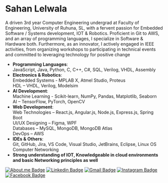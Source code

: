 # Sahan Lelwala

A driven 3rd year Computer Engineering undergrad at Faculty of Engineering, University of Ruhuna, SL, with a fervent passion for Embedded Software / Systems development, IOT & Robotics. Proficient in Git to AWS, and an array of programming languages, I specialize in Software & Hardware both. Furthermore, as an innovator, I actively engaged in IEEE activities, from organizing workshops to participating in technical events and committed to leveraging technology for positive change

- **Programming Languages**:
  <br> JavaScript, Java, Python, C, C++, C#, SQL, Verilog, VHDL, Assembly
- **Electronics & Robotics**:
  <br> Embedded Systems - MPLAB X, Atmel Studio, Proteus
  <br> HDL – VHDL, Verilog, Modelsim
- **AI Development**:
  <br> Machine Learning - Scikit-learn, NumPy, Pandas, Matplotlib, Seaborn
  <br> AI – TensorFlow, PyTorch, OpenCV
- **Web Development**:
  <br> Web Technologies – React.js, Angular.js, Node.js, Express.js, Spring Boot
  <br> UI/UX Designing – Figma, WPF
  <br> Databases – MySQL, MongoDB, MongoDB Atlas
  <br> DevOps – AWS
- **IDEs & Others**:
  <br> Git, GitHub, Jira, VS Code, Visual Studio, JetBrains, Eclipse, Linux OS
  <br> Computer Networking 
- **Strong understanding of IOT, Knowledgeable in cloud environments and basic Networking principles as well**

[![About.me Badge](https://img.shields.io/badge/-sahanlelwala.me-B4B4B8?style=flat-square&logo=About.me&logoColor=white&link=https://sahanlelwala.me)](https://sahanlelwala.me)
[![Linkedin Badge](https://img.shields.io/badge/-Sahan_Lelwala-0077B5?style=flat-square&logo=Linkedin&logoColor=white&lik=https://www.linkedin.com/in/sahan-lelwala/)](https://www.linkedin.com/in/sahan-lelwala/)
[![Gmail Badge](https://img.shields.io/badge/-sahanrashmikaslk@gmail.com-c71610?style=flat-square&logo=Gmail&logoColor=white&link=mailto:sahanrashmikaslk@gmail.com)](mailto:sahanrashmiksaslk@gmail.com)
[![Instagram Badge](https://img.shields.io/badge/-_rash_98sl_-FF3B92?style=flat-square&logo=Instagram&logoColor=white&link=https://www.instagram.com/_rash_98sl_/)](https://www.instagram.com/_rash_98sl_/)
[![Facebook Badge](https://img.shields.io/badge/-Sahan_Rashmika-1877F2?style=flat-square&logo=Facebook&logoColor=white&link=https://www.facebook.com/sahan.rashmika.921/)](https://www.facebook.com/sahan.rashmika.921/)


